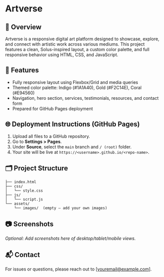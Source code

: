 
# Artverse

## 🎨 Overview
Artverse is a responsive digital art platform designed to showcase, explore, and connect with artistic work across various mediums. This project features a clean, Solus-inspired layout, a custom color palette, and full responsive behavior using HTML, CSS, and JavaScript.

## 🚀 Features
- Fully responsive layout using Flexbox/Grid and media queries
- Themed color palette: Indigo (#1A1A40), Gold (#F2C14E), Coral (#E94560)
- Navigation, hero section, services, testimonials, resources, and contact form
- Prepared for GitHub Pages deployment

## 🌐 Deployment Instructions (GitHub Pages)
1. Upload all files to a GitHub repository.
2. Go to **Settings > Pages**.
3. Under **Source**, select the `main` branch and `/ (root)` folder.
4. Your site will be live at `https://<username>.github.io/<repo-name>`.

## 🗂️ Project Structure
```
├── index.html
├── css/
│   └── style.css  
├── js/
│   └── script.js  
└── assets/
    └── images/  (empty – add your own images)
```

## 📷 Screenshots
*Optional: Add screenshots here of desktop/tablet/mobile views.*

## 📬 Contact
For issues or questions, please reach out to [youremail@example.com].
